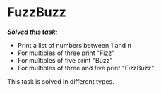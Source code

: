 FuzzBuzz
=========

***Solved this task:***
* Print a list of numbers between 1 and n
* For multiples of three print "Fizz"
* For multiples of five print "Buzz"
* For multiples of three and five print "FizzBuzz"

This task is solved in different types.
